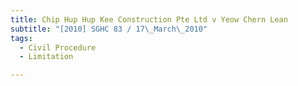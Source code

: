 ```yaml
---
title: Chip Hup Hup Kee Construction Pte Ltd v Yeow Chern Lean 
subtitle: "[2010] SGHC 83 / 17\_March\_2010"
tags:
  - Civil Procedure
  - Limitation

---
```


